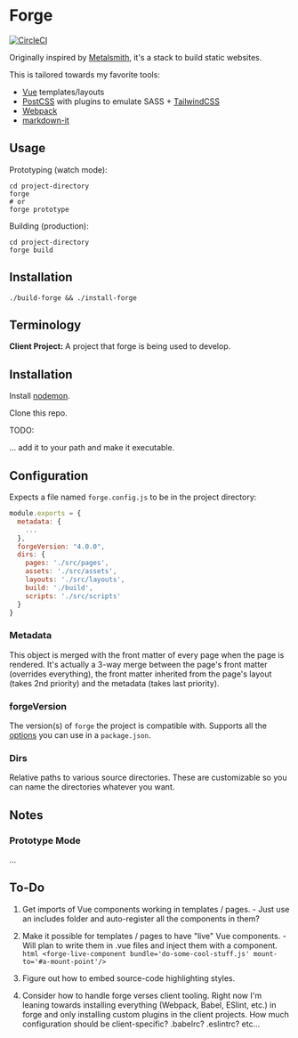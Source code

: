 # Forge

[![CircleCI](https://circleci.com/gh/mrhubbs/forge.svg?style=svg)](https://circleci.com/gh/mrhubbs/forge)

Originally inspired by [Metalsmith](http://metalsmith.io), it's a stack to build static websites.

This is tailored towards my favorite tools:

  - [Vue](https://vuejs.org) templates/layouts
  - [PostCSS](https://postcss.org) with plugins to emulate SASS + [TailwindCSS](https://tailwindcss.com)
  - [Webpack](https://webpack.js.org)
  - [markdown-it](https://github.com/markdown-it/markdown-it)

## Usage

Prototyping (watch mode):

```shell
cd project-directory
forge
# or
forge prototype
```

Building (production):

```shell
cd project-directory
forge build
```

## Installation

```shell
./build-forge && ./install-forge
```

## Terminology

**Client Project:** A project that forge is being used to develop.

## Installation

Install [nodemon](https://www.npmjs.com/package/nodemon).

Clone this repo.

TODO:

... add it to your path and make it executable.

## Configuration

Expects a file named `forge.config.js` to be in the project directory:

```javascript
module.exports = {
  metadata: {
    ...
  },
  forgeVersion: "4.0.0",
  dirs: {
    pages: './src/pages',
    assets: './src/assets',
    layouts: './src/layouts',
    build: './build',
    scripts: './src/scripts'
  }
}
```

### Metadata

This object is merged with the front matter of every page when the page is rendered. It's actually a 3-way merge between the page's front matter (overrides everything), the front matter inherited from the page's layout (takes 2nd priority) and the metadata (takes last priority).

### forgeVersion

The version(s) of `forge` the project is compatible with. Supports all the [options](https://docs.npmjs.com/files/package.json#dependencies) you can use in a `package.json`.

### Dirs

Relative paths to various source directories. These are customizable so you can name the directories whatever you want.

####

## Notes

### Prototype Mode

...

## To-Do

  1. Get imports of Vue components working in templates / pages.
    - Just use an includes folder and auto-register all the components in them?

  1. Make it possible for templates / pages to have "live" Vue components.
    - Will plan to write them in .vue files and inject them with a component.
    ```html
    <forge-live-component bundle='do-some-cool-stuff.js' mount-to='#a-mount-point'/>
    ```

  1. Figure out how to embed source-code highlighting styles.

  1. Consider how to handle forge verses client tooling. Right now I'm leaning towards installing everything (Webpack, Babel, ESlint, etc.) in forge and only installing custom plugins in the client projects. How much configuration should be client-specific? .babelrc? .eslintrc? etc...
